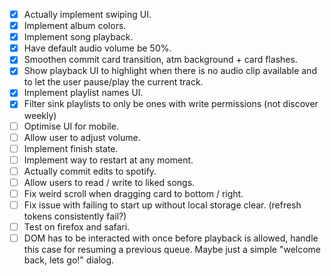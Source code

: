 - [x] Actually implement swiping UI.
- [x] Implement album colors.
- [x] Implement song playback.
- [x] Have default audio volume be 50%.
- [x] Smoothen commit card transition, atm background + card flashes.
- [x] Show playback UI to highlight when there is no audio clip available and
      to let the user pause/play the current track.
- [x] Implement playlist names UI.
- [x] Filter sink playlists to only be ones with write permissions (not discover
      weekly)
- [ ] Optimise UI for mobile.
- [ ] Allow user to adjust volume.
- [ ] Implement finish state.
- [ ] Implement way to restart at any moment.
- [ ] Actually commit edits to spotify.
- [ ] Allow users to read / write to liked songs.
- [ ] Fix weird scroll when dragging card to bottom / right.
- [ ] Fix issue with failing to start up without local storage clear. (refresh tokens consistently fail?)
- [ ] Test on firefox and safari.
- [ ] DOM has to be interacted with once before playback is allowed, handle this
      case for resuming a previous queue. Maybe just a simple "welcome back,
      lets go!" dialog.
